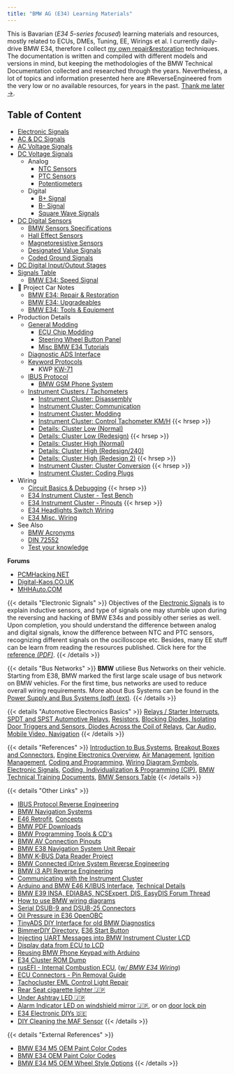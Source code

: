 ```yaml
---
title: "BMW AG (E34) Learning Materials"
---
```


This is Bavarian (*E34 5-series focused*) learning materials and resources, mostly related to ECUs, DMEs, Tuning, EE, Wirings et al. I currently daily-drive BMW E34, therefore I collect [my own repair&restoration](/e34-repair-restoration) techniques. The documentation is written and compiled with different models and versions in mind, but keeping the methodologies of the BMW Technical Documentation collected and researched through the years. Nevertheless, a lot of topics and information presented here are #ReverseEngineered from the very low or no available resources, for years in the past. [Thank me later →](https://linkedin.com/in/duraki/).

## Table of Content

* [Electronic Signals](/electronic-signals)
* [AC & DC Signals](/ac-and-dc-signals)
* [AC Voltage Signals](/ac-voltage-signals)
* [DC Voltage Signals](/dc-voltage-signals)
  - Analog
	* [NTC Sensors](/ntc-sensors)
	* [PTC Sensors](/ptc-sensors)
	* [Potentiometers](/potentiometers)
  - Digital
	* [B+ Signal](/switched-b-high-signals)
	* [B- Signal](/switched-b-low-signals)
	* [Square Wave Signals](/modulated-square-wave-signals)
* [DC Digital Sensors](/dc-digital-sensors)
    * [BMW Sensors Specifications](/dc-digital-sensors)
	* [Hall Effect Sensors](/hall-effect-sensors)
	* [Magnetoresistive Sensors](/magnetoresistive-sensors)
	* [Designated Value Signals](/designated-value-signals)
	* [Coded Ground Signals](/coded-ground-signals)
* [DC Digital Input/Output Stages](/dc-digital-io-stages)
* [Signals Table](/signals-table)
	* [BMW E34: Speed Signal](/e34-misc-wiring#speed-impulsesignal)
* 🚙 Project Car Notes
    * [BMW E34: Repair & Restoration](/e34-repair-restoration)
    * [BMW E34: Upgradeables](/upgrade-wishlist)
    * [BMW E34: Tools & Equipment](/bmw/tools)
* Production Details
    * [General Modding](/bmw/modding/general)
	  - [ECU Chip Modding](/bmw/modding/ecu)
	  - [Steering Wheel Button Panel](/bmw/modding/steeringwheel)
   	  - [Misc BMW E34 Tutorials](/bmw/misc/tutorials)
	* [Diagnostic ADS Interface](/ads-interface)
    * [Keyword Protocols](/keyword-protocols)
	  - KWP [KW-71](/keyword-protocols#kw71)
    * [IBUS Protocol](/ibus-overview)
	  - [BMW GSM Phone System](/bmw/gsm-phone)
    * [Instrument Clusters / Tachometers](/instrument-clusters)
	  - [Instrument Cluster: Disassembly](/bmw/clusters/disassembly)
	  - [Instrument Cluster: Communication](/bmw/clusters/communication)
	  - [Instrument Cluster: Modding](/cluster-modding-inspiration)
	  - [Instrument Cluster: Control Tachometer KM/H](/bmw/clusters/vehicle-speed)
	  {{< hrsep >}}
      - [Details: Cluster Low (Normal)](/bmw/clusters/low-normal)
      - [Details: Cluster Low (Redesign)](/bmw/clusters/low-redesign)
      {{< hrsep >}}
      - [Details: Cluster High (Normal)](/bmw/clusters/high-normal)
      - [Details: Cluster High (Redesign/240)](/bmw/clusters/high-redesign)
      - [Details: Cluster High (Redesign 2)](/bmw/clusters/high-redesign-2)
      {{< hrsep >}}
	  - [Instrument Cluster: Cluster Conversion](/cluster-conversion)
	  {{< hrsep >}}
      - [Instrument Cluster: Coding Plugs](/coding-plugs)
* Wiring
	* [Circuit Basics & Debugging](/circuit-basics)
	{{< hrsep >}}
	* [E34 Instrument Cluster - Test Bench](/e34-cluster-wiring-diagram)
	* [E34 Instrument Cluster - Pinouts](/e34-pinout-diagram)
	{{< hrsep >}}
    * [E34 Headlights Switch Wiring](/headlight-switch-connector-pinouts)
    * [E34 Misc. Wiring](/e34-misc-wiring)
* See Also
	* [BMW Acronyms](/bmw-acronyms)
	* [DIN 72552](/din)
	* [Test your knowledge](/bmw-qa)

**Forums**
* [PCMHacking.NET](https://pcmhacking.net/forums/index.php)
* [Digital-Kaos.CO.UK](https://www.digital-kaos.co.uk/forums/index.php)
* [MHHAuto.COM](https://mhhauto.com)

{{< details "Electronic Signals" >}}
Objectives of the [Electronic Signals](/electronic-signals) is to explain inductive sensors, and type of signals one may stumble upon during the reversing and hacking of BMW E34s and possibly other series as well. Upon completion, you should understand the difference between analog and digital signals, know the difference between NTC and PTC sensors, recognizing different signals on the oscilloscope etc. Besides, many EE stuff can be learn from reading the resources published. Click here for the [reference *(PDF)*](https://ia801005.us.archive.org/11/items/BMWTechnicalTrainingDocuments/ST051%20Body%20Electronics%20I%20%28Archive%201%29/06%20Electronic%20Signals.pdf).
{{< /details >}}

{{< details "Bus Networks" >}}
**BMW** utiliese Bus Networks on their vehicle. Starting from E38, BMW marked the first large scale usage of bus network on BMW vehicles. For the first time, bus networks are used to reduce overall wiring requirements. More about Bus Systems can be found in the [Power Supply and Bus Systems (pdf) (ext)](https://ia801005.us.archive.org/11/items/BMWTechnicalTrainingDocuments/ST052%20Body%20Electronics%20II/02a_Power%20Supply%20and%20Bus%20Systems.pdf).
{{< /details >}}

{{< details "Automotive Electronics Basics" >}}
[Relays / Starter Interrupts](https://www.the12volt.com/relays/starter-interrupt-diagrams.asp), [SPDT and SPST Automotive Relays](https://www.the12volt.com/relays/spdt-and-spst-automotive-relays.asp), [Resistors](https://www.the12volt.com/resistors/resistors.asp), [Blocking Diodes, Isolating Door Triggers and Sensors, Diodes Across the Coil of Relays](https://www.the12volt.com/diodes/diodes.asp), [Car Audio, Mobile Video, Navigation](https://www.the12volt.com/caraudio/caraudio.asp)
{{< /details >}}

{{< details "References" >}}
[Introduction to Bus Systems](https://ia801005.us.archive.org/11/items/BMWTechnicalTrainingDocuments/ST051%20Body%20Electronics%20I%20%28Archive%201%29/10%20Introduction%20to%20Bus%20Systems.pdf), [Breakout Boxes and Connectors](https://ia801005.us.archive.org/11/items/BMWTechnicalTrainingDocuments/ST051%20Body%20Electronics%20I%20%28Archive%201%29/03%20Breakout%20Boxes%20%26%20Connectors.pdf), [Engine Electronics Overview](https://ia801005.us.archive.org/11/items/BMWTechnicalTrainingDocuments/ST055%20Engine%20Electronics/01_Engine%20Electronics%20Overview.pdf), [Air Management](https://ia801005.us.archive.org/11/items/BMWTechnicalTrainingDocuments/ST055%20Engine%20Electronics/03_Air%20Management.pdf), [Ignition Management](https://ia801005.us.archive.org/11/items/BMWTechnicalTrainingDocuments/ST055%20Engine%20Electronics/05_Ignition%20Management.pdf), [Coding and Programming](https://ia801005.us.archive.org/11/items/BMWTechnicalTrainingDocuments/ST052%20Body%20Electronics%20II%20%28Archive%201%29/2%20Coding%20and%20Programming.pdf), [Wiring Diagram Symbols](https://ia801005.us.archive.org/11/items/BMWTechnicalTrainingDocuments/ST051%20Body%20Electronics%20I/02_Wiring%20Diagrams%20and%20Associated%20Documents.pdf), [Electronic Signals](https://ia801005.us.archive.org/11/items/BMWTechnicalTrainingDocuments/ST051%20Body%20Electronics%20I%20%28Archive%201%29/06%20Electronic%20Signals.pdf), [Coding, Individualization & Programming (CIP)](https://ia801005.us.archive.org/11/items/BMWTechnicalTrainingDocuments/ST050%20Technical%20Systems%20%28Archive%201%29/CIP.pdf), [BMW Technical Training Documents](https://ia801005.us.archive.org/11/items/BMWTechnicalTrainingDocuments/), [BMW Sensors Table](https://web.archive.org/web/20130810205612/https://kovsh.com/media/library/312/Sensors%20Europe.pdf)
{{< /details >}}

{{< details "Other Links" >}}
* [IBUS Protocol Reverse Engineering](https://web.archive.org/web/20071022152757/http://www.openbmw.net/bus/)
* [BMW Navigation Systems](https://web.archive.org/web/20050920201133/http://www.openbmw.net/nav/index.html)
* [E46 Retrofit](https://web.archive.org/web/20050912001000/http://www.openbmw.net/nav/sys/index.html), [Concepts](https://web.archive.org/web/20050930205915/http://www.ac-schnitzer.de/englisch/produkte/comm_concept/index.htm)
* [BMW PDF Downloads](https://web.archive.org/web/20050830010505/http://www.openbmw.net/downloads/)
* [BMW Programming Tools & CD's](https://web.archive.org/web/20051224055902/http://www.centrallettershop.com/cd.html)
* [BMW AV Connection Pinouts](https://web.archive.org/web/20051023091951/http://www.750i.de/e/av_conns.htm)
* [BMW E38 Navigation System Unit Repair](https://web.archive.org/web/20050828170028/http://www.750i.de/e/repair.htm)
* [BMW K-BUS Data Reader Project](https://web.archive.org/web/20050206003327/http://neiland.com/Kbusproj.htm)
* [BMW Connected iDrive System Reverse Engineering](https://bimmergestalt.github.io/BMWConnectedAnalysis/)
* [BMW i3 API Reverse Engineering](https://shkspr.mobi/blog/2015/11/reverse-engineering-the-bmw-i3-api/)
* [Communicating with the Instrument Cluster](https://hackaday.io/project/334-integrated-rpi-car-audio/log/1078-communicating-with-the-instrument-cluster)
* [Arduino and BMW E46 K/IBUS Interface](https://curious.ninja/blog/arduino-bmw-i-bus-interface-intro/), [Technical Details](https://curious.ninja/project/bmw-e46/e46-k-bus/arduino-bmw-i-bus-interface-technical-details/)
* [BMW E39 INSA, EDIABAS, NCSExpert, DIS, EasyDIS Forum Thread](https://www.bimmerfest.com/threads/making-sense-of-inpa-ediabas-ncsexpert-ncs-dummies-dis-gt1-easydis-progman.561237/page-5)
* [How to use BMW wiring diagrams](https://www.bimmerforums.co.uk/threads/how-to-use-wiring-diagrams.332561/)
* [Serial DSUB-9 and DSUB-25 Connectors](https://tldp.org/HOWTO/Serial-HOWTO-19.html)
* [Oil Pressure in E36 OpenOBC](https://openlabs.co/blog/2014/06/openOBC-oil-pressure)
* [TinyADS DIY Interface for old BMW Diagnostics](https://openlabs.co/OSHW/Tiny-ADS-Interface)
* [BimmerDIY Directory](https://www.bimmerdiy.com), [E36 Start Button](https://www.bimmerdiy.com/diy/e36startbutton/)
* [Injecting UART Messages into BMW Instrument Cluster LCD](https://i-code.net/injecting-custom-uart-messages-into-the-bmw-750il-instrument-cluster-lcd/)
* [Display data from ECU to LCD](https://web.archive.org/web/20150815092259/https://www.bimmerforums.com/forum/showthread.php?2134697-Display-data-from-ECU-to-LCD)
* [Reusing BMW Phone Keypad with Arduino](https://i-code.net/tapping-into-the-bmw-750il-phone-keypad/)
* [E34 Cluster ROM Dump](http://www.bimmerboard.com/forums/posts/490258)
* [rusEFI - Internal Combustion ECU](https://github.com/rusefi/rusefi), (*[w/ BMW E34 Wiring](https://github.com/rusefi/rusefi/wiki/BMW-e34)*)
* [ECU Connectors - Pin Removal Guide](http://vtec.academy/ecu-pin-removal-guide/)
* [Tachocluster EML Control Light Repair](http://bmwe32.masscom.net/johan/eml_bulb/eml_bulb.html)
* [Rear Seat cigarette lighter 🇯🇵](https://dd.jpn.org/BMW_HP/20071125/index.shtml)
* [Under Ashtray LED 🇯🇵](https://dd.jpn.org/BMW_HP/20040829/index.shtml)
* [Alarm Indicator LED on windshield mirror 🇯🇵](https://dd.jpn.org/BMW_HP/20150817/index.shtml), or on [door lock pin](https://dd.jpn.org/BMW_HP/20080705/index.shtml)
* [E34 Electronic DIYs 🇩🇪](http://www.pet-racing.de/E34)
* [DIY Cleaning the MAF Sensor](https://qcwo.com/technicaldomain/my-car-engine-hesitates-when-i-accelerate/)
{{< /details >}}

{{< details "External References" >}}
* [BMW E34 M5 OEM Paint Color Codes](https://www.myclassicparts.com/wp-content/uploads/2021/10/BMW_E34_M5_OEM_PAINT_COLOR_OPTIONS.pdf)
* [BMW E34 OEM Paint Color Codes](https://www.myclassicparts.com/wp-content/uploads/2021/10/BMW_E34_PAINT_CODES_OEM_COLOR_OPTIONS.pdf)
* [BMW E34 M5 OEM Wheel Style Options](https://www.myclassicparts.com/wp-content/uploads/2021/10/07_BMW_E34_M5_Wheel_Style_Specs_Options.pdf)
{{< /details >}}